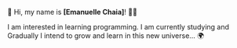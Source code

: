 :purple_heart:  Hi, my name is **[Emanuelle Chaia]**!  :raising_hand_woman:	


I am interested in learning programming. I am currently studying and Gradually I intend to grow and learn in this new universe... :earth_africa:
  
